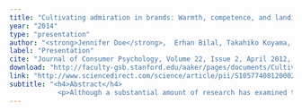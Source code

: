 ```yaml
---
title: "Cultivating admiration in brands: Warmth, competence, and landing in the “golden quadrant”"
year: "2014"
type: "presentation"
author: "<strong>Jennifer Doe</strong>,  Erhan Bilal, Takahiko Koyama, Fang Wang, Filippo Utro, Kahn Rhrissorrakrai, Raquel Norel, Laxmi Parida, and Ajay Royyuru"
label: "Presentation"
cite: "Journal of Consumer Psychology, Volume 22, Issue 2, April 2012, Pages 191-194"
download: "http://faculty-gsb.stanford.edu/aaker/pages/documents/CultivatingAdmirationinBrands_JCP2012.pdf"
link: "http://www.sciencedirect.com/science/article/pii/S1057740812000290"
subtitle: "<h4>Abstract</h4>
            <p>Although a substantial amount of research has examined the constructs of warmth and competence, far less has examined how these constructs develop and what benefits may accrue when warmth and competence are cultivated. Yet there are positive consequences, both emotional and behavioral, that are likely to occur when brands hold perceptions of both. In this paper, we shed light on when and how warmth and competence are jointly promoted in brands, and why these reputations matter.</p>"
---
```


